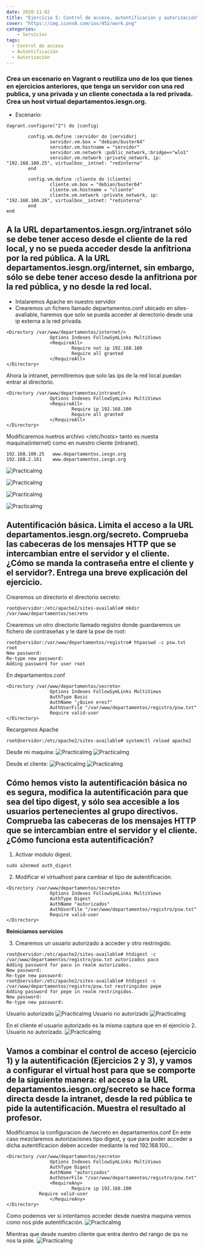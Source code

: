 ```yaml
---
date: 2020-11-02
title: "Ejercicio 5: Control de acceso, autentificación y autorización"
cover: "https://img.icons8.com/ios/452/work.png"
categories: 
    - Servicios
tags:
  - Control de acceso
  - Autentificación
  - Autorización
---
```


### Crea un escenario en Vagrant o reutiliza uno de los que tienes en ejercicios anteriores, que tenga un servidor con una red publica, y una privada y un cliente conectada a la red privada. Crea un host virtual departamentos.iesgn.org.

* Escenario:
```shell
Vagrant.configure("2") do |config|

        config.vm.define :servidor do |servidor|
                servidor.vm.box = "debian/buster64"
                servidor.vm.hostname = "servidor"
                servidor.vm.network :public_network,:bridge=>"wlo1"
                servidor.vm.network :private_network, ip: "192.168.100.25", virtualbox__intnet: "redinterna"
        end

        config.vm.define :cliente do |cliente|
                cliente.vm.box = "debian/buster64"
                cliente.vm.hostname = "cliente"
                cliente.vm.network :private_network, ip: "192.168.100.26", virtualbox__intnet: "redinterna"
        end
end
```

## A la URL departamentos.iesgn.org/intranet sólo se debe tener acceso desde el cliente de la red local, y no se pueda acceder desde la anfitriona por la red pública. A la URL departamentos.iesgn.org/internet, sin embargo, sólo se debe tener acceso desde la anfitriona por la red pública, y no desde la red local.

* Intalaremos Apache en nuestro servidor
* Crearemos un fichero llamado departamentos.conf ubicado en sites-avaliable, haremos que solo se pueda acceder al derectorio desde una ip externa a la red privada.
```shell
<Directory /var/www/departamentos/internet/>
                Options Indexes FollowSymLinks MultiViews
                <RequireAll>
                        Require not ip 192.168.100
                        Require all granted
                </RequireAll>
</Directory>
```
Ahora la intranet, permitiremos que solo las ips de la red local puedan entrar al directorio.
```shell
<Directory /var/www/departamentos/intranet/>
                Options Indexes FollowSymLinks MultiViews
                <RequireAll>
                        Require ip 192.168.100
                        Require all granted
                </RequireAll>
</Directory>
```

Modificaremos nuetros archivo </etc/hosts> tanto es nuesta maquina(internet) como en nuestro cliente (intranet).
```shell
192.168.100.25   www.departamentos.iesgn.org
192.168.2.161    www.departamentos.iesgn.org
```
![PracticaImg](images/servicios/ej5-1.png "Imagen de la practica")

![PracticaImg](images/servicios/ej5-2.png "Imagen de la practica")

![PracticaImg](images/servicios/ej5-3.png "Imagen de la practica")

![PracticaImg](images/servicios/ej5-4.png "Imagen de la practica")

## Autentificación básica. Limita el acceso a la URL departamentos.iesgn.org/secreto. Comprueba las cabeceras de los mensajes HTTP que se intercambian entre el servidor y el cliente. ¿Cómo se manda la contraseña entre el cliente y el servidor?. Entrega una breve explicación del ejercicio.

Crearemos un directorio el directorio secreto:
```shell
root@servidor:/etc/apache2/sites-available# mkdir /var/www/departamentos/secreto
```
Crearemos un otro directorio llamado registro donde guardaremos un fichero de contraseñas y le daré la psw de root:
```shell
root@servidor:/var/www/departamentos/registro# htpasswd -c psw.txt root
New password: 
Re-type new password: 
Adding password for user root
```

En departamentos.conf
```shell
<Directory /var/www/departamentos/secreto> 
                Options Indexes FollowSymLinks MultiViews
                AuthType Basic
                AuthName "¿Quien eres?"
                AuthUserFile "/var/www/departamentos/registro/psw.txt"
                Require valid-user
</Directory>
```
Recargamos Apache
```shell
root@servidor:/etc/apache2/sites-available# systemctl reload apache2
```
Desde mi maquina:
![PracticaImg](images/servicios/ej5-5.png "Imagen de la practica")
![PracticaImg](images/servicios/ej5-6.png "Imagen de la practica")

Desde el cliente:
![PracticaImg](images/servicios/ej5-7.png "Imagen de la practica")
![PracticaImg](images/servicios/ej5-8.png "Imagen de la practica")

## Cómo hemos visto la autentificación básica no es segura, modifica la autentificación para que sea del tipo digest, y sólo sea accesible a los usuarios pertenecientes al grupo directivos. Comprueba las cabeceras de los mensajes HTTP que se intercambian entre el servidor y el cliente. ¿Cómo funciona esta autentificación?

1. Activar modulo digest.
```shell
sudo a2enmod auth_digest
```
2. Modificar el virtualhost para cambiar el tipo de autentificación.
```shell
<Directory /var/www/departamentos/secreto> 
                Options Indexes FollowSymLinks MultiViews
                AuthType Digest
                AuthName "autorizados"
                AuthUserFile "/var/www/departamentos/registro/psw.txt"
                Require valid-user
</Directory>
```
**Reiniciamos servicios**

3. Crearemos un usuario autorizado a acceder y otro restringido.
```shell
root@servidor:/etc/apache2/sites-available# htdigest -c /var/www/departamentos/registro/psw.txt autorizados paco
Adding password for paco in realm autorizados.
New password: 
Re-type new password:
root@servidor:/etc/apache2/sites-available# htdigest -c /var/www/departamentos/registro/psw.txt restringidos pepe
Adding password for pepe in realm restringidos.
New password: 
Re-type new password: 
```
Usuario autorizado
![PracticaImg](images/servicios/ej5-9.png "Imagen de la practica")
Usuario no autorizado
![PracticaImg](images/servicios/ej5-10.png "Imagen de la practica")

En el cliente el usuario autorizado es la misma captura que en el ejercicio 2.
Usuario no autorizado.
![PracticaImg](images/servicios/ej5-12.png "Imagen de la practica")

## Vamos a combinar el control de acceso (ejercicio 1) y la autentificación (Ejercicios 2 y 3), y vamos a configurar el virtual host para que se comporte de la siguiente manera: el acceso a la URL departamentos.iesgn.org/secreto se hace forma directa desde la intranet, desde la red pública te pide la autentificación. Muestra el resultado al profesor.

Modificamos la configuracion de /secreto en departamentos.conf
En este caso mezclaremos autorizaciones tipo digest, y que para poder acceder a dicha autentificacion deben acceder mediante la red 192.168.100...
```shell
<Directory /var/www/departamentos/secreto>
                Options Indexes FollowSymLinks MultiViews
                AuthType Digest
                AuthName "autorizados"
                AuthUserFile "/var/www/departamentos/registro/psw.txt"
                <RequireAny>
                        Require ip 192.168.100
			Require valid-user
                </RequireAny>
</Directory>
```
Como podemos ver si intentamos acceder desde nuestra maquina vemos como nos pide autentificación.
![PracticaImg](images/servicios/ej5-13.png "Imagen de la practica")

Mientras que desde nuestro cliente que entra dentro del rango de ips no nos la pide.
![PracticaImg](images/servicios/ej5-14.png "Imagen de la practica")